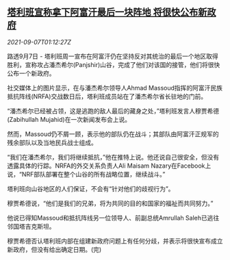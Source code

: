 <!--1630978263000-->
[塔利班宣称拿下阿富汗最后一块阵地 将很快公布新政府](https://cn.reuters.com/article/afghanistan-taliban-panjshir-0907-idCNKBS2G3028)
------

<div><i>2021-09-07T01:12:27Z</i></div><p>路透9月7日 - 塔利班周一宣布在阿富汗仍在坚持反对其统治的最后一个地区取得胜利，宣称攻占潘杰希尔(Panjshir)山谷，完成了他们对该国的接管，他们将很快公布一个新政府。</p><p>社交媒体上的图片显示，在与潘杰希尔领导人Ahmad Massoud指挥的阿富汗民族抵抗阵线(NRFA)交战数日后，塔利班成员站在了潘杰希尔省长驻地的门前。</p><p>“潘杰希尔已经被占领，这是逃跑的敌人最后的藏身之处，”塔利班发言人穆贾希德(Zabihullah Mujahid)在一次新闻发布会上说。</p><p>然而，Massoud仍不屑一顾，表示他的部队仍在战斗；其部队由阿富汗正规军的残余部队以及当地民兵战士组成。</p><p>“我们在潘杰希尔，我们将继续抵抗，”他在推特上说。他还说自己很安全，但没有透露具体的行踪。NRFA的外交关系负责人Ali Maisam Nazary在Facebook上说，“NRF部队部署在整个山谷的所有战略位置，继续战斗。”</p><p>塔利班向山谷地区的人们保证，不会有“针对他们的歧视行为”。</p><p>穆贾希德说，“他们是我们的兄弟，将为共同的目的和国家的福祉而共同努力。”</p><p>他说已得知Massoud和抵抗阵线另一位领导人、前副总统Amrullah Saleh已逃往邻国塔吉克斯坦。</p><p>穆贾希德否认塔利班内部在组建新政府问题上有任何分歧，并表示将很快宣布成立新政府，但没有给出确定日期。(完)</p>
